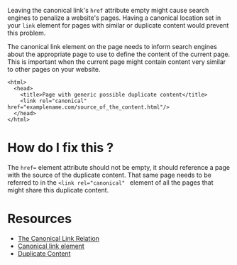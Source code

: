 Leaving the canonical link's ```href``` attribute empty might cause search engines to penalize a website's pages. Having a canonical location set in your ```link``` element for pages with similar or duplicate content would prevent this problem.

The canonical link element on the page needs to inform search engines about the appropriate page to use to define the content of the current page. This is important when the current page might contain content very similar to other pages on your website.


```
<html>
  <head>
    <title>Page with generic possible duplicate content</title>
    <link rel="canonical" href="examplename.com/source_of_the_content.html"/>
  </head>
</html>
```

# How do I fix this ?

The ```href=``` element attribute should not be empty, it should reference a page with the source of the duplicate content. That same page needs to be referred to in the ```<link rel="canonical" ``` element of all the pages that might share this duplicate content.

# Resources

* [The Canonical Link Relation](https://tools.ietf.org/html/rfc6596)
* [Canonical link element](https://en.wikipedia.org/wiki/Canonical_link_element)
* [Duplicate Content](https://en.wikipedia.org/wiki/Duplicate_content)
